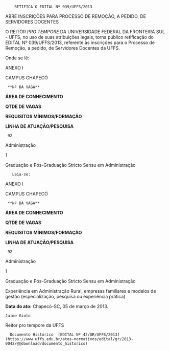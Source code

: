         RETIFICA O EDITAL Nº 039/UFFS/2013  

ABRE INSCRIÇÕES PARA PROCESSO DE REMOÇÃO, A PEDIDO, DE SERVIDORES DOCENTES

  

  

  

 O REITOR *PRO TEMPORE* DA UNIVERSIDADE FEDERAL DA FRONTEIRA SUL - UFFS, no uso de suas atribuições legais, torna público retificação do EDITAL Nº 039/UFFS/2013, referente às inscrições para o Processo de Remoção, a pedido, de Servidores Docentes da UFFS.

 Onde se lê:

 ANEXO I

 CAMPUS CHAPECÓ

     **Nº DA VAGA**

   **ÁREA DE CONHECIMENTO**

   **QTDE DE VAGAS**

   **REQUISITOS MÍNIMOS/FORMAÇÃO**

   **LINHA DE ATUAÇÃO/PESQUISA**

     92

   Administração

   1

   Graduação e Pós-Graduação Stricto Sensu em Administração

       Leia-se:

 ANEXO I

 CAMPUS CHAPECÓ

     **Nº DA VAGA**

   **ÁREA DE CONHECIMENTO**

   **QTDE DE VAGAS**

   **REQUISITOS MÍNIMOS/FORMAÇÃO**

   **LINHA DE ATUAÇÃO/PESQUISA**

     92

   Administração

   1

   Graduação e Pós-Graduação Stricto Sensu em Administração

   Experiência em Administração Rural, empresas familiares e modelos de gestão (especialização, pesquisa ou experiência prática)

      

  

   **Data do ato:** Chapecó-SC, 05 de março de 2013.   
 

    Jaime Giolo   
 Reitor pro tempore da UFFS 

      Documento Histórico  [EDITAL Nº 42/GR/UFFS/2013](https://www.uffs.edu.br/atos-normativos/edital/gr/2013-0042/@@download/documento_historico)     
      